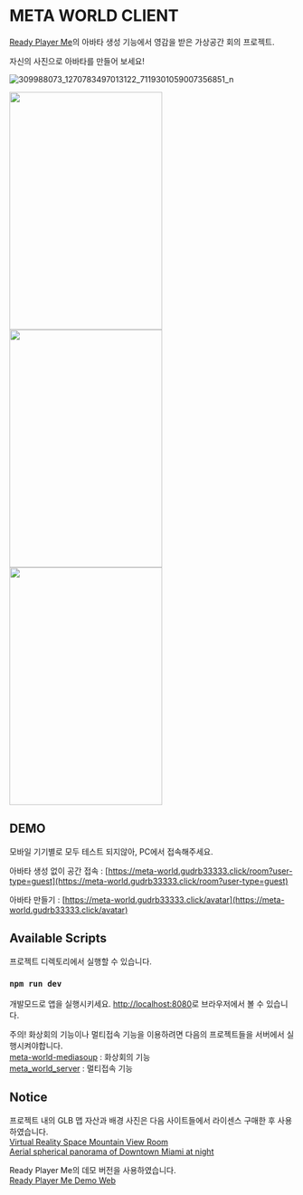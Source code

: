 # META WORLD CLIENT

[Ready Player Me](https://readyplayer.me/)의 아바타 생성 기능에서 영감을 받은 가상공간 회의 프로젝트.

자신의 사진으로 아바타를 만들어 보세요!

![309988073_1270783497013122_7119301059007356851_n](https://user-images.githubusercontent.com/59630175/194330165-40f8e98a-a3ee-491b-9528-6e2888fa9d59.jpg)
<div>
  <img src="https://user-images.githubusercontent.com/59630175/194341546-a529c2c0-e7ca-424e-ac2f-cbff8eb4e0f0.gif" width="270" height="420"/>
  <img src="https://user-images.githubusercontent.com/59630175/194332668-73f5f88c-2dfb-4309-9278-fe224a72ffed.gif" width="270" height="420"/>
  <img src="https://user-images.githubusercontent.com/59630175/194331199-8c45e5ac-600f-4cc9-bce3-fc7dbb6d34e6.gif" width="270" height="420"/>
</div>

## DEMO
모바일 기기별로 모두 테스트 되지않아, PC에서 접속해주세요.

아바타 생성 없이 공간 접속 : [https://meta-world.gudrb33333.click/room?user-type=guest](https://meta-world.gudrb33333.click/room?user-type=guest)

아바타 만들기 : [https://meta-world.gudrb33333.click/avatar](https://meta-world.gudrb33333.click/avatar)

## Available Scripts

프로젝트 디렉토리에서 실행할 수 있습니다.

### `npm run dev`

개발모드로 앱을 실행시키세요.
[http://localhost:8080](http://localhost:8080)로 브라우저에서 볼 수 있습니다.

주의! 화상회의 기능이나 멀티접속 기능을 이용하려면 다음의 프로젝트들을 서버에서 실행시켜야합니다.\
[meta-world-mediasoup](https://github.com/gudrb33333/meta-world-mediasoup.git) : 화상회의 기능\
[meta_world_server](https://github.com/gudrb33333/meta_world_server.git) : 멀티접속 기능

## Notice
프로젝트 내의 GLB 맵 자산과 배경 사진은 다음 사이트들에서 라이센스 구매한 후 사용하였습니다.\
[Virtual Reality Space Mountain View Room](https://sketchfab.com/3d-models/virtual-reality-space-mountain-view-room-695833e5854d4ed5922daf53011e2d4a)\
[Aerial spherical panorama of Downtown Miami at night](https://stock.adobe.com/kr/search?load_type=search&is_recent_search=&search_type=usertyped&k=Aerial+spherical+panorama+of+Downtown+Miami+at+night&native_visual_search=&similar_content_id=&asset_id=191213422)

Ready Player Me의 데모 버전을 사용하였습니다.\
[Ready Player Me Demo Web](https://docs.readyplayer.me/ready-player-me/integration-guides/web)


